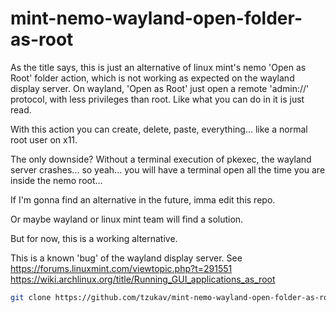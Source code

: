# mint-nemo-wayland-open-folder-as-root
As the title says, this is just an alternative of linux mint's nemo 'Open as Root' folder action, which is not working as expected on the wayland display server.
On wayland, 'Open as Root' just open a remote 'admin://' protocol, with less privileges than root.
Like what you can do in it is just read.

With this action you can create, delete, paste, everything... like a normal root user on x11.

The only downside? Without a terminal execution of pkexec, the wayland server crashes... so yeah... you will have a terminal open all the time you are inside the nemo root... 

If I'm gonna find an alternative in the future, imma edit this repo. 

Or maybe wayland or linux mint team will find a solution.

But for now, this is a working alternative.

This is a known 'bug' of the wayland display server.
See https://forums.linuxmint.com/viewtopic.php?t=291551
https://wiki.archlinux.org/title/Running_GUI_applications_as_root

```bash
git clone https://github.com/tzukav/mint-nemo-wayland-open-folder-as-root.git && mv mint-nemo-wayland-open-folder-as-root/* ~/.local/share/nemo/actions/ && rm -rf mint-nemo-wayland-open-folder-as-root && chmod +x ~/.local/share/nemo/actions/open_as_root.sh
```
